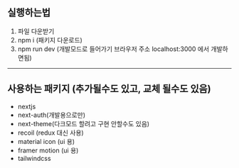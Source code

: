 ## 실행하는법

1. 파일 다운받기
2. npm i (패키지 다운로드)
3. npm run dev (개발모드로 들어가기 브라우저 주소 localhost:3000 에서 개발하면됨)

---

## 사용하는 패키지 (추가될수도 있고, 교체 될수도 있음)

- nextjs
- next-auth(개발용으로만)
- next-theme(다크모드 할려고 구현 안할수도 있음)
- recoil (redux 대신 사용)
- material icon (ui 용)
- framer motion (ui 용)
- tailwindcss
